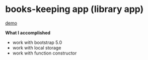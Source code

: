 # books-keeping app (library app)
[demo](https://thanh-luan-nguyen.github.io/library-app/) 

**What I accomplished**

- work with bootstrap 5.0
- work with local storage
- work with function constructor
